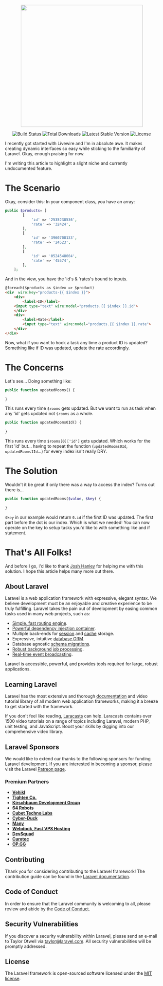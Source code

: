 <p align="center"><a href="https://laravel.com" target="_blank"><img src="https://raw.githubusercontent.com/laravel/art/master/logo-lockup/5%20SVG/2%20CMYK/1%20Full%20Color/laravel-logolockup-cmyk-red.svg" width="400"></a></p>

<p align="center">
<a href="https://travis-ci.org/laravel/framework"><img src="https://travis-ci.org/laravel/framework.svg" alt="Build Status"></a>
<a href="https://packagist.org/packages/laravel/framework"><img src="https://img.shields.io/packagist/dt/laravel/framework" alt="Total Downloads"></a>
<a href="https://packagist.org/packages/laravel/framework"><img src="https://img.shields.io/packagist/v/laravel/framework" alt="Latest Stable Version"></a>
<a href="https://packagist.org/packages/laravel/framework"><img src="https://img.shields.io/packagist/l/laravel/framework" alt="License"></a>
</p>

I recently got started with Livewire and I'm in absolute awe. It makes creating dynamic interfaces so easy while sticking to the familiarity of Laravel. Okay, enough praising for now.

I'm writing this article to highlight a slight niche and currently undocumented feature.

# The Scenario
Okay, consider this: In your component class, you have an array:
```php
public $products= [
        [
            'id' => '2535230536',
            'rate' => '32424',
        ],
        [
            'id' => '3960700133',
            'rate' => '24523',
        ],
        [
            'id' => '0524548004',
            'rate' => '45574',
        ],
    ];
```
And in the view, you have the 'id's & 'rates's bound to inputs.
```html
@foreach($products as $index => $product)
<div  wire:key="products-{{ $index }}">
	<div>
		<label>ID</label>
	<input type="text" wire:model="products.{{ $index }}.id">
	</div>
	<div>
		<label>Rate</label>
		<input type="text" wire:model="products.{{ $index }}.rate">
	</div>
</div>
```
Now, what if you want to hook a task any time a product ID is updated? Something like if ID was updated, update the rate accordingly.

# The Concerns
Let's see... Doing something like:
```php
public function updatedRooms() {
        
}
```
This runs every time `$rooms` gets updated. But we want to run as task when any 'id' gets updated not `$rooms` as a whole.
```php
public function updatedRooms0Id() {
        
}
```
This runs every time `$rooms[0]['id']` gets updated. Which works for the first 'id' but... having to repeat the function (`updatedRooms0Id`, `updatedRooms1Id`...) for every index isn't really DRY.

# The Solution
Wouldn't it be great if only there was a way to access the index? Turns out there is...
```php
public function updatedRooms($value, $key) {
        
}
```
`$key` in our example would return `0.id` if the first ID was updated. The first part before the dot is our index. Which is what we needed! You can now operate on the key to setup tasks you'd like to with something like and if statement.

# That's All Folks!
And before I go, I'd like to thank [Josh Hanley](https://github.com/joshhanley) for helping me with this solution. I hope this article helps many more out there.

## About Laravel

Laravel is a web application framework with expressive, elegant syntax. We believe development must be an enjoyable and creative experience to be truly fulfilling. Laravel takes the pain out of development by easing common tasks used in many web projects, such as:

- [Simple, fast routing engine](https://laravel.com/docs/routing).
- [Powerful dependency injection container](https://laravel.com/docs/container).
- Multiple back-ends for [session](https://laravel.com/docs/session) and [cache](https://laravel.com/docs/cache) storage.
- Expressive, intuitive [database ORM](https://laravel.com/docs/eloquent).
- Database agnostic [schema migrations](https://laravel.com/docs/migrations).
- [Robust background job processing](https://laravel.com/docs/queues).
- [Real-time event broadcasting](https://laravel.com/docs/broadcasting).

Laravel is accessible, powerful, and provides tools required for large, robust applications.

## Learning Laravel

Laravel has the most extensive and thorough [documentation](https://laravel.com/docs) and video tutorial library of all modern web application frameworks, making it a breeze to get started with the framework.

If you don't feel like reading, [Laracasts](https://laracasts.com) can help. Laracasts contains over 1500 video tutorials on a range of topics including Laravel, modern PHP, unit testing, and JavaScript. Boost your skills by digging into our comprehensive video library.

## Laravel Sponsors

We would like to extend our thanks to the following sponsors for funding Laravel development. If you are interested in becoming a sponsor, please visit the Laravel [Patreon page](https://patreon.com/taylorotwell).

### Premium Partners

- **[Vehikl](https://vehikl.com/)**
- **[Tighten Co.](https://tighten.co)**
- **[Kirschbaum Development Group](https://kirschbaumdevelopment.com)**
- **[64 Robots](https://64robots.com)**
- **[Cubet Techno Labs](https://cubettech.com)**
- **[Cyber-Duck](https://cyber-duck.co.uk)**
- **[Many](https://www.many.co.uk)**
- **[Webdock, Fast VPS Hosting](https://www.webdock.io/en)**
- **[DevSquad](https://devsquad.com)**
- **[Curotec](https://www.curotec.com/)**
- **[OP.GG](https://op.gg)**

## Contributing

Thank you for considering contributing to the Laravel framework! The contribution guide can be found in the [Laravel documentation](https://laravel.com/docs/contributions).

## Code of Conduct

In order to ensure that the Laravel community is welcoming to all, please review and abide by the [Code of Conduct](https://laravel.com/docs/contributions#code-of-conduct).

## Security Vulnerabilities

If you discover a security vulnerability within Laravel, please send an e-mail to Taylor Otwell via [taylor@laravel.com](mailto:taylor@laravel.com). All security vulnerabilities will be promptly addressed.

## License

The Laravel framework is open-sourced software licensed under the [MIT license](https://opensource.org/licenses/MIT).
